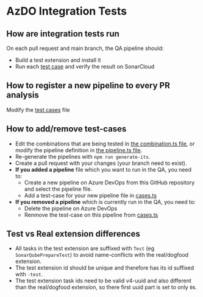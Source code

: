 # AzDO Integration Tests

## How are integration tests run

On each pull request and main branch, the QA pipeline should:

- Build a test extension and install it
- Run each [test case](./it/cases.ts) and verify the result on SonarCloud

## How to register a new pipeline to every PR analysis

Modify the [test cases](./it/cases.ts) file

## How to add/remove test-cases

- Edit the combinations that are being tested in [the combination.ts file](./combination.ts), or modify the pipeline definition in [the pipeline.ts file](./pipeline.ts).
- Re-generate the pipelines with `npm run generate-its`.
- Create a pull request with your changes (your branch need to exist).
- **If you added a pipeline** file which you want to run in the QA, you need to:
  - Create a new pipeline on Azure DevOps from this GitHub repository and select the pipeline file.
  - Add a test-case for your new pipeline file in [cases.ts](./it/cases.ts)
- **If you removed a pipeline** which is currently run in the QA, you need to:
  - Delete the pipeline on Azure DevOps
  - Renmove the test-case on this pipeline from [cases.ts](./it/cases.ts)

## Test vs Real extension differences

- All tasks in the test extension are suffixed with `Test` (eg `SonarQubePrepareTest`) to avoid name-conflicts with the real/dogfood extension.
- The test extension id should be unique and therefore has its id suffixed with `-test`.
- The test extension task ids need to be valid v4-uuid and also different than the real/dogfood extension, so there first uuid part is set to only `0`s.
